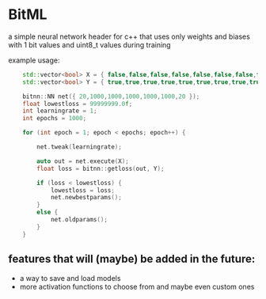 # BitML
a simple neural network header for c++ that uses only weights and biases with 1 bit values and uint8_t values during training

example usage:
```c++
    std::vector<bool> X = { false,false,false,false,false,false,false,false,false,false,false,false,false,false,false,false,false,false,false,false };
    std::vector<bool> Y = { true,true,true,true,true,true,true,true,true,true,true,true,true,true,true,true,true,true,true,true };

    bitnn::NN net({ 20,1000,1000,1000,1000,1000,20 });
    float lowestloss = 99999999.0f;
    int learningrate = 1;
    int epochs = 1000;

    for (int epoch = 1; epoch < epochs; epoch++) {

        net.tweak(learningrate);

        auto out = net.execute(X);
        float loss = bitnn::getloss(out, Y);

        if (loss < lowestloss) {
            lowestloss = loss;
            net.newbestparams();
        }
        else {
            net.oldparams();
        }
    }
```

## features that will (maybe) be added in the future:
- a way to save and load models
- more activation functions to choose from and maybe even custom ones

